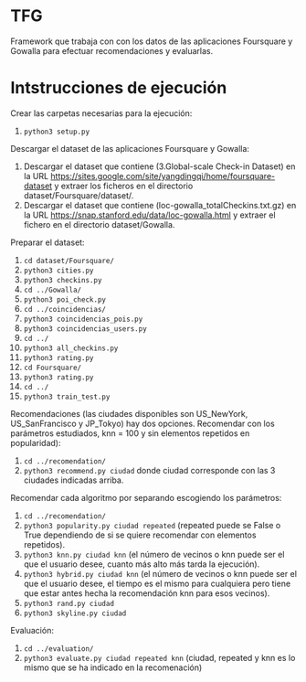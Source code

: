 # TFG

Framework que trabaja con con los datos de las aplicaciones Foursquare y Gowalla para efectuar recomendaciones y evaluarlas.

# Intstrucciones de ejecución

Crear las carpetas necesarias para la ejecución: 
1. `python3 setup.py`

Descargar el dataset de las aplicaciones Foursquare y Gowalla:
1. Descargar el dataset que contiene (3.Global-scale Check-in Dataset) en la URL https://sites.google.com/site/yangdingqi/home/foursquare-dataset y extraer los ficheros en el directorio dataset/Foursquare/dataset/.
2. Descargar el dataset que contiene (loc-gowalla_totalCheckins.txt.gz) en la URL https://snap.stanford.edu/data/loc-gowalla.html y extraer el fichero en el directorio dataset/Gowalla.

Preparar el dataset:
1. `cd dataset/Foursquare/`
2. `python3 cities.py`
3. `python3 checkins.py`
4. `cd ../Gowalla/`
5. `python3 poi_check.py`
6. `cd ../coincidencias/`
7. `python3 coincidencias_pois.py`
8. `python3 coincidencias_users.py`
9. `cd ../`
10. `python3 all_checkins.py`
11. `python3 rating.py`
12. `cd Foursquare/`
13. `python3 rating.py`
14. `cd ../`
15. `python3 train_test.py`

Recomendaciones (las ciudades disponibles son US_NewYork, US_SanFrancisco y JP_Tokyo) hay dos opciones.
Recomendar con los parámetros estudiados, knn = 100 y sin elementos repetidos en popularidad):
1. `cd ../recomendation/`
2. `python3 recommend.py ciudad` donde ciudad corresponde con las 3 ciudades indicadas arriba.

Recomendar cada algoritmo por separando escogiendo los parámetros:
1. `cd ../recomendation/`
2. `python3 popularity.py ciudad repeated` (repeated puede se False o True dependiendo de si se quiere recomendar con elementos repetidos).
3. `python3 knn.py ciudad knn` (el número de vecinos o knn puede ser el que el usuario desee, cuanto más alto más tarda la ejecución).
4. `python3 hybrid.py ciudad knn` (el número de vecinos o knn puede ser el que el usuario desee, el tiempo es el mismo para cualquiera pero tiene que estar antes hecha la recomendación knn para esos vecinos).
5. `python3 rand.py ciudad`
6. `python3 skyline.py ciudad`

Evaluación:
1. `cd ../evaluation/`
2. `python3 evaluate.py ciudad repeated knn` (ciudad, repeated y knn es lo mismo que se ha indicado en la recomenación)



